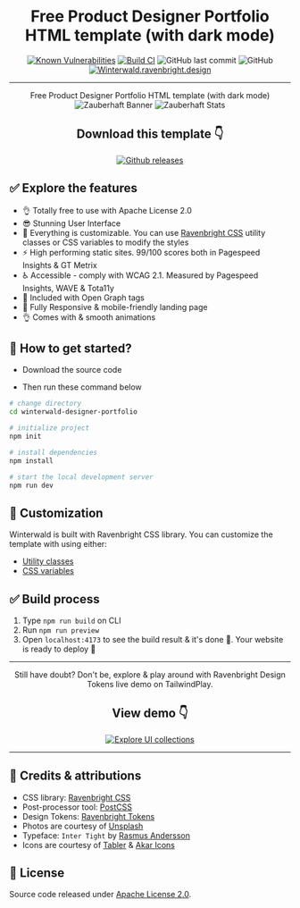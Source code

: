 <div align="center">

# Free Product Designer Portfolio HTML template (with dark mode)

</div>

<div align="center">

[![Known Vulnerabilities](https://snyk.io/test/github/ariqnrnns/winterwald-designer-portfolio/badge.svg)](https://snyk.io/test/github/ariqnrnns/winterwald-designer-portfolio)
[![Build CI](https://github.com/ariqnrnns/winterwald-designer-portfolio/actions/workflows/build.yml/badge.svg)](https://github.com/ariqnrnns/winterwald-designer-portfolio/actions/workflows/build.yml)
![GitHub last commit](https://img.shields.io/github/last-commit/ariqnrnns/winterwald-designer-portfolio)
![GitHub](https://img.shields.io/github/license/ariqnrnns/winterwald-designer-portfolio)
[![Winterwald.ravenbright.design](https://img.shields.io/website-up-down-green-red/http/shields.io.svg)](https://winterwald.ravenbright.design)

</div>

---
<p align="center">
Free Product Designer Portfolio HTML template (with dark mode)

<img src="https://raw.githubusercontent.com/ariqnrnns/zauberhaft-astro/main/src/Zauberhaft-banner.jpg" alt="Zauberhaft Banner">

<img src="https://raw.githubusercontent.com/ariqnrnns/zauberhaft-astro/main/src/Zauberhaft-stats.jpg" alt="Zauberhaft Stats">
</p>



<div align="center">

## Download this template 👇

</div>

<div align="center">

<a href="https://github.com/ariqnrnns/winterwald-designer-portfolio">
<img src="https://img.shields.io/badge/GitHub-181717.svg?style=for-the-badge&logo=GitHub&logoColor=white" alt="Github releases">
</a>

</div>

## ✅ Explore the features

- 👌 Totally free to use with Apache License 2.0
- 😎 Stunning User Interface
- 🎨 Everything is customizable. You can use [Ravenbright CSS](https://ravenbrightcss.com) utility classes or CSS variables to modify the styles
- ⚡ High performing static sites. 99/100 scores both in Pagespeed Insights & GT Metrix
- ♿ Accessible - comply with WCAG 2.1. Measured by Pagespeed Insights, WAVE & Tota11y
- 📰 Included with Open Graph tags
- 📱 Fully Responsive & mobile-friendly landing page
- 👌 Comes with & smooth animations

## 🚀 How to get started?

- Download the source code

- Then run these command below

```bash
# change directory
cd winterwald-designer-portfolio

# initialize project
npm init

# install dependencies
npm install

# start the local development server
npm run dev
```

## 🎨 Customization

Winterwald is built with Ravenbright CSS library. You can customize the template with using either:

- [Utility classes](https://ravenbrightcss.com/docs/utilities/background)
- [CSS variables](https://ravenbrightcss.com/docs/customize/cssvariables)

## ✅ Build process

1. Type `npm run build` on CLI
2. Run `npm run preview`
3. Open `localhost:4173` to see the build result & it's done 🎉. Your website is ready to deploy 🚀

---

<div align="center">

Still have doubt? Don't be, explore & play around with Ravenbright Design Tokens live demo on TailwindPlay.

## View demo 👇

<a href="https://winterwald.ravenbright.design">
<img src="https://img.shields.io/badge/html5-%23E34F26.svg?style=for-the-badge&logo=html5&logoColor=white" alt="Explore UI collections">
</a>

</div>

---

## 🤝 Credits & attributions

- CSS library: [Ravenbright CSS](https://ravenbrightcss.com)
- Post-processor tool: [PostCSS](https://postcss.org)
- Design Tokens: [Ravenbright Tokens](https://ravenbrightcss.com/tokens)
- Photos are courtesy of [Unsplash](https://unsplash.com)
- Typeface: `Inter Tight` by [Rasmus Andersson](https://github.com/rsms/inter-gf-tight/blob/main/OFL.txt)
- Icons are courtesy of [Tabler](https://tabler-icons.io/) & [Akar Icons](https://akaricons.com/)

## 📝 License

Source code released under [Apache License 2.0](https://github.com/ariqnrnns/winterwald-designer-portfolio/blob/main/LICENSE.md).
